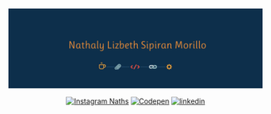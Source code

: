 ### 

![](images/g1.png)

<p align="center">
    <a href="https://www.instagram.com/nathaly_sipiran_morillo"><img src="https://img.shields.io/badge/Instagram--_.svg?label=Instagram&style=social&logo=instagram" alt="Instagram Naths"></a>
   <a href="https://codepen.io/nsipiran"><img src="https://img.shields.io/badge/Codepen--_.svg?label=Codepen&style=social&logo=codepen" alt="Codepen"></a>
   <a href="https://www.linkedin.com/in/nathaly-sipiran-4715aa1b7"><img src="https://img.shields.io/badge/LinkedIn--_.svg?style=social&logo=linkedin" alt="linkedin"></a>
    
    
</p>
